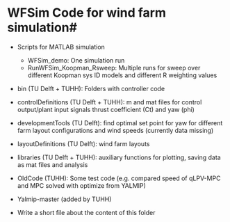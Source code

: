 # WFSim Code for wind farm simulation#

- Scripts for MATLAB simulation
	- WFSim_demo: One simulation run
    - RunWFSim_Koopman_Rsweep: Multiple runs for sweep over different Koopman 
      sys ID models and different R weighting values

- bin (TU Delft + TUHH): 
  Folders with controller code	
- controlDefinitions (TU Delft + TUHH): 
  m and mat files for control output/plant input signals
  thrust coefficient (Ct) and yaw (phi)
- developmentTools (TU Delft): 
  find optimal set point for yaw for different 
  farm layout configurations and wind speeds (currently data missing) 
- layoutDefinitions (TU Delft):
  wind farm layouts
- libraries (TU Delft + TUHH): 
  auxiliary functions for plotting, saving data as mat files and analysis
- OldCode (TUHH): 
  Some test code (e.g. compared speed of qLPV-MPC and MPC solved 
  with optimize from YALMIP)
- Yalmip-master (added by TUHH)
  
- Write a short file about the content of this folder